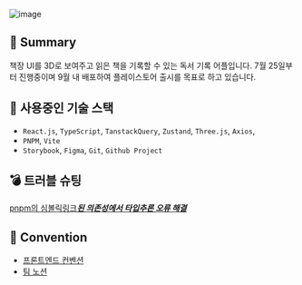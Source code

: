![image](https://github.com/user-attachments/assets/5e9c6e2d-17c6-4d38-a09b-638457d5222a)


## **📌 Summary**

책장 UI를 3D로 보여주고 읽은 책을 기록할 수 있는 독서 기록 어플입니다. 7월 25일부터 진행중이며 9월 내 배포하여 플레이스토어 출시를 목표로 하고 있습니다. 

## **🔨 사용중인 기술 스택**

- `React.js`, `TypeScript`, `TanstackQuery`, `Zustand`, `Three.js`, `Axios`,
- `PNPM`, `Vite`
- `Storybook`, `Figma`, `Git`, `Github Project`

## 💣 트러블 슈팅

[pnpm의 심볼릭링크***된 의존성에서 타입추론 오류 해결***](https://www.notion.so/pnpm-12971e97a783430a8b5aa09ffc7ba3aa?pvs=21) 

## 🤙 Convention

- [프론트엔드 컨벤션](https://www.notion.so/001d61a055664f2d9801653d325f2307?pvs=21)
- [팀 노션](https://www.notion.so/3e7e073fcbf640a893aca2999bdd2d07?pvs=21)

